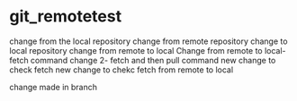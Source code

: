 # git_remotetest

change from the local repository
change from remote repository
change to local repository
change from remote to local 
Change from remote to local-fetch command
change 2- fetch and then pull command
new change to check fetch
new change to chekc fetch from remote to local

change made in branch